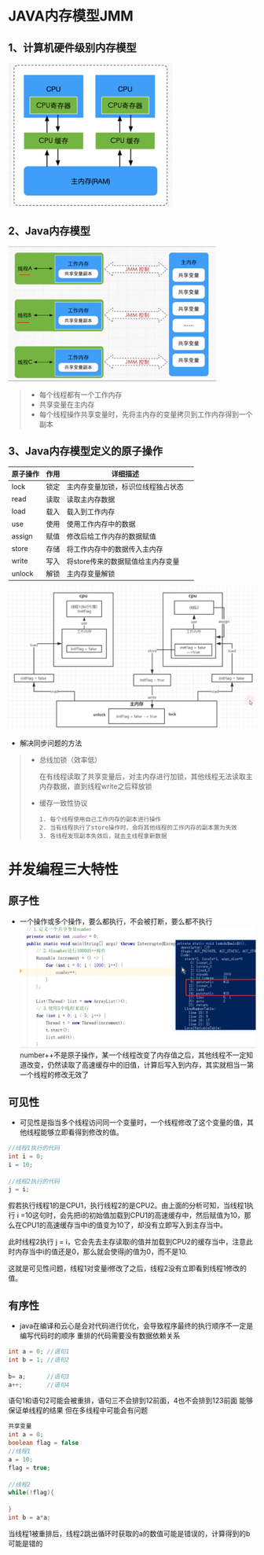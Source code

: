 # JAVA内存模型JMM

## 1、计算机硬件级别内存模型

![1602512161646](img\1602512161646.png)

## 2、Java内存模型

![1602512349141](img\1602512349141.png)

> * 每个线程都有一个工作内存
> * 共享变量在主内存
> * 每个线程操作共享变量时，先将主内存的变量拷贝到工作内存得到一个副本

## 3、Java内存模型定义的原子操作

| 原子操作 | 作用 | 详细描述                           | |
| -------- | ---- | --------------------- |---- |
| lock     | 锁定 | 主内存变量加锁，标识位线程独占状态 |	|
| read     | 读取 | 读取主内存数据                     |	|
| load     | 载入 | 载入到工作内存                     |	|
| use      | 使用 | 使用工作内存中的数据               |	|
| assign   | 赋值 | 修改后给工作内存的数据赋值         |	|
| store    | 存储 | 将工作内存中的数据传入主内存       |	|
| write    | 写入 | 将store传来的数据赋值给主内存变量  |	|
| unlock   | 解锁 | 主内存变量解锁                     |	|

![](img\1602513980416.png)

* 解决同步问题的方法

> * 总线加锁（效率低）
>
>   ​	在有线程读取了共享变量后，对主内存进行加锁，其他线程无法读取主内存数据，直到线程write之后释放锁
>
> * 缓存一致性协议
>
>   	1. 每个线程使用自己工作内存的副本进行操作
>    	2. 当有线程执行了store操作时，会将其他线程的工作内存的副本置为失效
>    	3. 各线程发现副本失效后，就去主线程拿新数据



# 并发编程三大特性

## 原子性

* 一个操作或多个操作，要么都执行，不会被打断，要么都不执行
![1602516190932](img\1602516190932.png)
number++不是原子操作，某一个线程改变了内存值之后，其他线程不一定知道改变，仍然读取了高速缓存中的旧值，计算后写入到内存，其实就相当一第一个线程的修改无效了

## 可见性

* 可见性是指当多个线程访问同一个变量时，一个线程修改了这个变量的值，其他线程能够立即看得到修改的值。
```java
//线程1执行的代码
int i = 0;
i = 10;
 
//线程2执行的代码
j = i;
```
假若执行线程1的是CPU1，执行线程2的是CPU2。由上面的分析可知，当线程1执行 i =10这句时，会先把i的初始值加载到CPU1的高速缓存中，然后赋值为10，那么在CPU1的高速缓存当中i的值变为10了，却没有立即写入到主存当中。

此时线程2执行 j = i，它会先去主存读取i的值并加载到CPU2的缓存当中，注意此时内存当中i的值还是0，那么就会使得j的值为0，而不是10.

这就是可见性问题，线程1对变量i修改了之后，线程2没有立即看到线程1修改的值。

## 有序性

* java在编译和云心是会对代码进行优化，会导致程序最终的执行顺序不一定是编写代码时的顺序
重排的代码需要没有数据依赖关系
```java
int a = 0; //语句1
int b = 1; //语句2

b= a;      //语句3
a++;       //语句4
```
语句1和语句2可能会被重排，语句三不会排到12前面，4也不会排到123前面
能够保证单线程的结果
但在多线程中可能会有问题

```java
共享变量
int a = 0;
boolean flag = false
//线程1
a = 10;
flag = true;

//线程2
while(!flag){

}
int b = a*a;
```
当线程1被重排后，线程2跳出循环时获取的a的数值可能是错误的，计算得到的b可能是错的